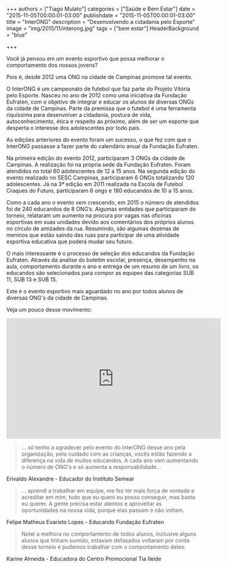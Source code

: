 +++
authors = ["Tiago Mulato"]
categories = ["Saúde e Bem Estar"]
date = "2015-11-05T00:00:01-03:00"
publishdate = "2015-11-05T00:00:01-03:00"
title = "InterONG"
description = "Desenvolvendo a cidadania pelo Esporte"
image = "img/2015/11/interong.jpg"
tags = ["bem estar"]
HeaderBackground = "blue"

+++




Você já pensou em um evento esportivo que possa melhorar o comportamento dos nossos jovens?

Pois é, desde 2012 uma ONG na cidade de Campinas promove tal evento.

O InterONG é um campeonato de futebol que faz parte do Projeto Vitória pelo Esporte. Nasceu no ano de 2012 como uma iniciativa da Fundação Eufraten, com o objetivo de integrar e educar os alunos de diversas ONGs da cidade de Campinas. Parte da premissa que o futebol é uma ferramenta riquíssima para desenvolver a cidadania, postura de vida, autoconhecimento, ética e respeito ao próximo, além de ser um esporte que desperta o interesse dos adolescentes por todo país.

As edições anteriores do evento foram um sucesso, o que fez com que o InterONG passasse a fazer parte do calendário anual da Fundação Eufraten.

Na primeira edição do evento 2012, participaram 3 ONGs da cidade de Campinas. A realização foi na própria sede da Fundação Eufraten. Foram atendidos no total 60 adolescentes de 12 a 15 anos. Na segunda edição do evento realizado no SESC Campinas, participaram 6 ONGs totalizando 120 adolescentes. Já na 3ª edição em 2011 realizada na Escola de Futebol Craques do Futuro, participaram 6 ongs e 180 educandos de 10 a 15 anos.

Como a cada ano o evento vem crescendo, em 2015 o número de atendidos foi de 240 educandos de 8 ONG’s. Algumas entidades que participaram do torneio, relataram um aumento na procura por vagas nas oficinas esportivas em suas unidades devido aos comentários dos próprios alunos no círculo de amizades da rua. Resumindo, são algumas dezenas de meninos que estão saindo das ruas para participar de uma atividade esportiva educativa que poderá mudar seu futuro.


O mais interessante é o processo de seleção dos educandos da Fundação Eufraten. Através da analise do boletim escolar, presença, desempenho na aula, comportamento durante o ano e entrega de um resumo de um livro, os educandos são selecionados para compor as equipes das categorias SUB 11, SUB 13 e SUB 15.

Este é o evento esportivo mais aguardado no ano por todos alunos de diversas ONG's da cidade de Campinas.

Veja um pouco desse movimento:
<iframe width="560" height="315" src="https://www.youtube.com/embed/km3DpI_6lfQ" frameborder="0" allowfullscreen></iframe>


> ... só tenho a agradecer pelo evento do InterONG desse ano pela organização, pelo cuidado com as crianças, vocês estão fazendo a diferença na vida de muitos educandos. A cada ano vem aumentando o número de ONG's e só aumenta a responsabilidade...

 Erivaldo Alexandre - Educador do Instituto Semear

>... aprendi a trabalhar em equipe, me fez ter mais força de vontade e acreditar em mim, tudo que eu quero eu posso conseguir, mas basta eu querer. A gente precisa estar atentos e aproveitar as oportunidades na nossa vida, porque elas passam e não voltam.

 Felipe Matheus Evaristo Lopes - Educando Fundação Eufraten

>Notei a melhora no comportamento de todos alunos, inclusive alguns alunos que tinham sumido, estavam defasados voltaram por conta desse torneio e pudemos trabalhar com o comportamento deles.

 Karine Almeida - Educadora do Centro Promocional Tia Ileide
